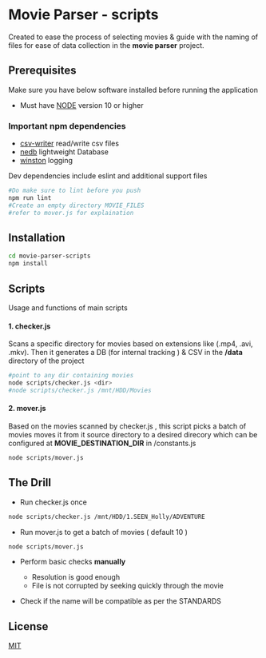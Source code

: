 # Movie Parser - scripts

Created to ease the process of selecting movies & guide with the naming of files for ease of data collection in the **movie parser** project.

## Prerequisites

Make sure you have below software installed before running the application

* Must have [NODE](https://nodejs.org/en/download/) version 10 or higher 




### Important npm dependencies

* [csv-writer](https://www.npmjs.com/package/csv-writer) read/write csv files
* [nedb](https://www.npmjs.com/package/nedb) lightweight Database
* [winston](https://www.npmjs.com/package/winston) logging

Dev dependencies include eslint and additional support files
```bash
#Do make sure to lint before you push
npm run lint
#Create an empty directory MOVIE_FILES
#refer to mover.js for explaination
```
## Installation

```bash
cd movie-parser-scripts
npm install
```
## Scripts
Usage and functions of main scripts
#### 1. checker.js

Scans a specific directory for movies based on extensions like (.mp4, .avi, .mkv). Then it generates a DB (for internal tracking ) & CSV in the **/data** directory of the project

```bash
#point to any dir containing movies
node scripts/checker.js <dir>
#node scripts/checker.js /mnt/HDD/Movies

```

#### 2. mover.js

Based on the movies scanned by checker.js , this script picks a batch of movies moves it from it source directory to a desired direcory which can be configured at **MOVIE_DESTINATION_DIR** in /constants.js

```bash
node scripts/mover.js
```

## The Drill

* Run checker.js once 
```bash
node scripts/checker.js /mnt/HDD/1.SEEN_Holly/ADVENTURE
```
* Run mover.js to get a batch of movies ( default 10 )
```bash
node scripts/mover.js
```
* Perform basic checks **manually** 
  * Resolution is good enough
  * File is not corrupted by seeking quickly through the movie

* Check if the name will be compatible as per the STANDARDS
## License
[MIT](https://choosealicense.com/licenses/mit/)
